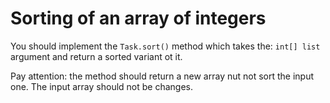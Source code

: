 # Sorting of an array of integers

You should implement the `Task.sort()` method which takes the: `int[] list` argument and return a sorted variant ot it.

Pay attention: the method should return a new array nut not sort the input one. The input array should not be changes.